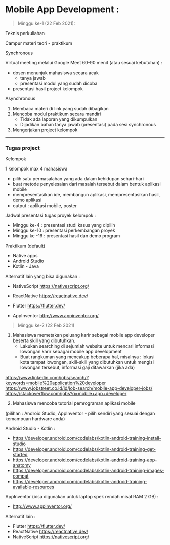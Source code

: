 # Mobile App Development :

> Minggu ke-1 (22 Feb 2021):

Teknis perkuliahan

Campur materi teori - praktikum

Synchronous

Virtual meeting melalui Google Meet 60-90 menit (atau sesuai kebutuhan) :
* dosen menunjuk mahasiswa secara acak 
    * tanya jawab
    * presentasi modul yang sudah dicoba
* presentasi hasil project kelompok

Asynchronous
1. Membaca materi di link yang sudah dibagikan
2. Mencoba modul praktikum secara mandiri
    * Tidak ada laporan yang dikumpulkan
    * Dijadikan bahan tanya jawab (presentasi) pada sesi synchronous
3. Mengerjakan project kelompok
----
### Tugas project

Kelompok

1 kelompok max 4 mahasiswa

* pilih satu permasalahan yang ada dalam kehidupan sehari-hari
* buat metode penyelesaian dari masalah tersebut dalam bentuk aplikasi mobile
* mempresentasikan ide, membangun aplikasi, mempresentasikan hasil, demo aplikasi
* output : aplikasi mobile, poster

Jadwal presentasi tugas proyek kelompok :
* Minggu ke-4 : presentasi studi kasus yang dipilih
* Minggu ke-10 : presentasi perkembangan proyek
* Minggu ke -16 : presentasi hasil dan demo program

Praktikum (default)
* Native apps
* Android Studio
* Kotlin - Java

Alternatif lain yang bisa digunakan :

* NativeScript	        https://nativescript.org/

* ReactNative		https://reactnative.dev/

* Flutter			https://flutter.dev/

* AppInventor 	http://www.appinventor.org/  

> Minggu ke-2 (22 Feb 2021)

1. Mahasiswa memetakan peluang karir sebagai mobile app developer beserta skill yang dibutuhkan.
    * Lakukan searching di sejumlah website untuk mencari informasi lowongan karir sebagai mobile app development
    * Buat rangkuman yang mencakup beberapa hal, misalnya : lokasi kota tampat lowongan, skill-skill yang dibutuhkan untuk mengisi lowongan tersebut, informasi gaji ditawarkan (jika ada)

https://www.linkedin.com/jobs/search/?keywords=mobile%20application%20developer
https://www.jobstreet.co.id/id/job-search/mobile-app-developer-jobs/
https://stackoverflow.com/jobs?q=mobile+app+developer

2. Mahasiswa mencoba tutorial pemrograman aplikasi mobile

(pilihan : Android Studio, AppInventor - pilih sendiri yang sesuai dengan kemampuan hardware anda)

Android Studio - Kotlin :

* https://developer.android.com/codelabs/kotlin-android-training-install-studio
* https://developer.android.com/codelabs/kotlin-android-training-get-started
* https://developer.android.com/codelabs/kotlin-android-training-app-anatomy
* https://developer.android.com/codelabs/kotlin-android-training-images-compat
* https://developer.android.com/codelabs/kotlin-android-training-available-resources

AppInventor (bisa digunakan untuk laptop spek rendah misal RAM 2 GB) :
* http://www.appinventor.org/

Alternatif lain :
* Flutter https://flutter.dev/
* ReactNative https://reactnative.dev/
* NativeScript https://nativescript.org/